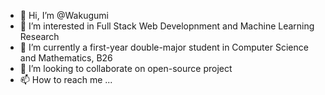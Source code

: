 - 👋 Hi, I’m @Wakugumi
- 👀 I’m interested in Full Stack Web Developnment and Machine Learning Research
- 📕 I’m currently a first-year double-major student in Computer Science and Mathematics, B26
- 💞️ I’m looking to collaborate on open-source project
- 📫 How to reach me ...

<!---
Wakugumi/Wakugumi is a ✨ special ✨ repository because its `README.md` (this file) appears on your GitHub profile.
You can click the Preview link to take a look at your changes.
--->
